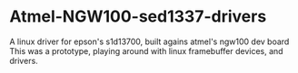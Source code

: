 Atmel-NGW100-sed1337-drivers
============================

A linux driver for epson's s1d13700, built agains atmel's ngw100 dev board
This was a prototype, playing around with linux framebuffer devices, and drivers.
